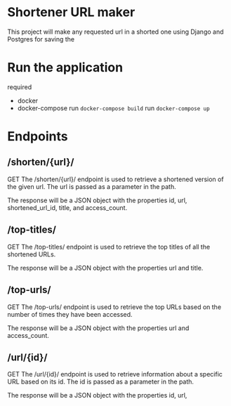 # Shortener URL maker 

This project will make any requested url in a shorted one using Django and Postgres for saving the 
# Run the application 

required 
- docker
- docker-compose 
run `docker-compose build`
run `docker-compose up`
# Endpoints

## /shorten/{url}/
GET
The /shorten/{url}/ endpoint is used to retrieve a shortened version of the given url. The url is passed as a parameter in the path.

The response will be a JSON object with the properties id, url, shortened_url_id, title, and access_count.

## /top-titles/
GET
The /top-titles/ endpoint is used to retrieve the top titles of all the shortened URLs.

The response will be a JSON object with the properties url and title.

## /top-urls/
GET
The /top-urls/ endpoint is used to retrieve the top URLs based on the number of times they have been accessed.

The response will be a JSON object with the properties url and access_count.

## /url/{id}/
GET
The /url/{id}/ endpoint is used to retrieve information about a specific URL based on its id. The id is passed as a parameter in the path.

The response will be a JSON object with the properties id, url,
